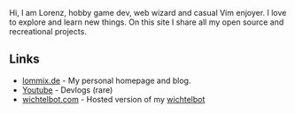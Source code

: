 Hi, I am Lorenz, hobby game dev, web wizard and casual Vim enjoyer. I love to explore and learn new things. On this site I share all my open source and recreational projects.


## Links

- [lommix.de](https://lommix.de) - My personal homepage and blog.
- [Youtube](https://www.youtube.com/channel/UCd1BUXaUHWnnNLWknIgxFHg) - Devlogs (rare)
- [wichtelbot.com](https://www.wichtelbot.com) - Hosted version of my [wichtelbot]("https://github.com/lommix")
